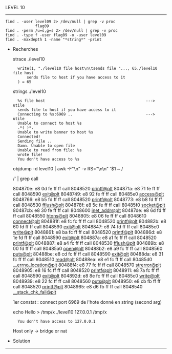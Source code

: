 LEVEL 10

------------------------------------------------------------------------------------------------------------------------

    find . -user level09 2> /dev/null | grep -v proc
                 flag09
    find . -perm /u=s,g=s 2> /dev/null | grep -v proc
    find . -type f -user flag09 -o -user level09
    find . -maxdepth 1 -name "*string*" -print

* Recherches


    strace ./level10

        write(1, "./level10 file host\n\tsends file "..., 65./level10 file host
            sends file to host if you have access to it
        ) = 65


    strings ./level10

        %s file host                                            ---> utile
        sends file to host if you have access to it
        Connecting to %s:6969 ..                                ---> utile
        Unable to connect to host %s
        .*( )*.
        Unable to write banner to host %s
        Connected!
        Sending file ..
        Damn. Unable to open file
        Unable to read from file: %s
        wrote file!
        You don't have access to %s

    objdump -d level10 | awk -F"\n" -v RS="\n\n" '$1 ~ /<main>/' | grep call

    804870e:	e8 0d fe ff ff       	call   8048520 <printf@plt>
    804871a:	e8 71 fe ff ff       	call   8048590 <exit@plt>
    8048749:	e8 92 fe ff ff       	call   80485e0 <access@plt>
    8048766:	e8 b5 fd ff ff       	call   8048520 <printf@plt>
    8048773:	e8 b8 fd ff ff       	call   8048530 <fflush@plt>
    804878f:	e8 5c fe ff ff       	call   80485f0 <socket@plt>
    80487cb:	e8 30 fe ff ff       	call   8048600 <inet_addr@plt>
    80487de:	e8 6d fd ff ff       	call   8048550 <htons@plt>
    8048805:	e8 06 fe ff ff       	call   8048610 <connect@plt>
    804881f:	e8 fc fc ff ff       	call   8048520 <printf@plt>
    804882b:	e8 60 fd ff ff       	call   8048590 <exit@plt>
    8048847:	e8 74 fd ff ff       	call   80485c0 <write@plt>
    8048861:	e8 ba fc ff ff       	call   8048520 <printf@plt>
    804886d:	e8 1e fd ff ff       	call   8048590 <exit@plt>
    804887a:	e8 a1 fc ff ff       	call   8048520 <printf@plt>
    8048887:	e8 a4 fc ff ff       	call   8048530 <fflush@plt>
    804889b:	e8 00 fd ff ff       	call   80485a0 <open@plt>
    80488b2:	e8 a9 fc ff ff       	call   8048560 <puts@plt>
    80488be:	e8 cd fc ff ff       	call   8048590 <exit@plt>
    80488da:	e8 31 fc ff ff       	call   8048510 <read@plt>
    80488ea:	e8 e1 fc ff ff       	call   80485d0 <__errno_location@plt>
    80488f4:	e8 77 fc ff ff       	call   8048570 <strerror@plt>
    8048905:	e8 16 fc ff ff       	call   8048520 <printf@plt>
    8048911:	e8 7a fc ff ff       	call   8048590 <exit@plt>
    804892d:	e8 8e fc ff ff       	call   80485c0 <write@plt>
    8048939:	e8 22 fc ff ff       	call   8048560 <puts@plt>
    8048950:	e8 cb fb ff ff       	call   8048520 <printf@plt>
    8048965:	e8 d6 fb ff ff       	call   8048540 <__stack_chk_fail@plt>


    1er constat : connect port 6969 de l'hote donné en string (second arg)
    
    
    echo Hello > /tmp/x
    ./level10 127.0.0.1 /tmp/x
        
        You don't have access to 127.0.0.1
    
    Host only -> bridge or nat



* Solution

------------------------------------------------------------------------------------------------------------------------

